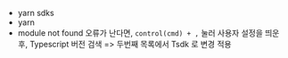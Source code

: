 - yarn sdks
- yarn
- module not found 오류가 난다면, `control(cmd) + ,` 눌러 사용자 설정을 띄운 후, Typescript 버전 검색 => 두번째 목록에서 Tsdk 로 변경 적용
